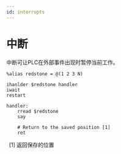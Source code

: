 ```yaml
---
id: interrupts
---
```

# 中断

中断可让PLC在外部事件出现时暂停当前工作。


```
%alias redstone = @(1 2 3 N)

ihanlder $redstone handler
iwait
restart

handler:
    rread $redstone
    say
    
    # Return to the saved position [1]
    ret
```
&ensp;[1] 返回保存的位置
